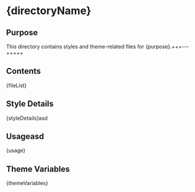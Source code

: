 # {directoryName}

## Purpose
This directory contains styles and theme-related files for {purpose}.+++---+++++

## Contents
{fileList}

## Style Details
{styleDetails}asd

## Usageasd
{usage}

## Theme Variables

{themeVariables}





